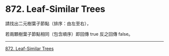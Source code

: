 # 872. Leaf-Similar Trees

請找出二元樹葉子節點（排序：由左至右），

若兩顆樹葉子節點相同（包含順序）即回傳 true 反之回傳 false。

-----

[872. Leaf-Similar Trees](https://leetcode.com/problems/leaf-similar-trees)